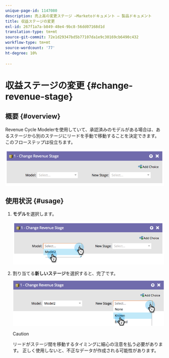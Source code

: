 ```yaml
---
unique-page-id: 1147080
description: 売上高の変更ステージ —Marketoドキュメント — 製品ドキュメント
title: 収益ステージの変更
exl-id: 267f1a7a-b849-48e4-9bc8-56dd07168d1d
translation-type: tm+mt
source-git-commit: 72e1d29347bd5b77107da1e9c30169cb6490c432
workflow-type: tm+mt
source-wordcount: '77'
ht-degree: 10%

---
```


# 収益ステージの変更 {#change-revenue-stage}

## 概要 {#overview}

Revenue Cycle Modelerを使用していて、承認済みのモデルがある場合は、あるステージから別のステージにリードを手動で移動することを決定できます。 このフローステップは役立ちます。

![](assets/image2014-9-22-17-3a4-3a59.png)

## 使用状況 {#usage}

1. **モデル**&#x200B;を選択します。

   ![](assets/image2014-9-22-17-3a5-3a4.png)

1. 割り当てる&#x200B;**新しいステージ**&#x200B;を選択すると、完了です。

   ![](assets/image2014-9-22-17-5-8.png)

   >[!CAUTION]
   >
   >リードがステージ間を移動するタイミングに細心の注意を払う必要があります。 正しく使用しないと、不正なデータが作成される可能性があります。
